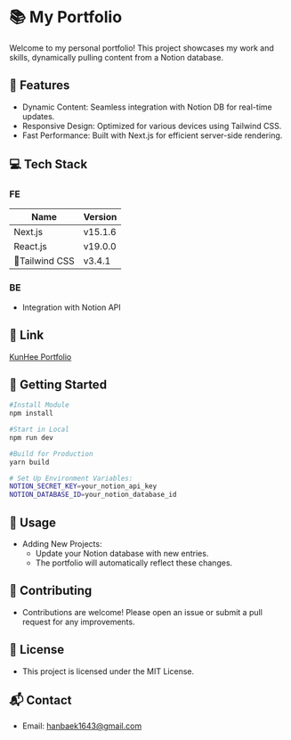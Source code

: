 # 📚 My Portfolio

Welcome to my personal portfolio! This project showcases my work and skills, dynamically pulling content from a Notion database.

## 🚀 Features
- Dynamic Content: Seamless integration with Notion DB for real-time updates.
- Responsive Design: Optimized for various devices using Tailwind CSS.
- Fast Performance: Built with Next.js for efficient server-side rendering.

## 💻 Tech Stack

### FE

| Name          | Version  |
| ------------- | -------- |
| Next.js       | v15.1.6  |
| React.js      | v19.0.0  |
| Tailwind CSS  | v3.4.1   |

### BE
- Integration with Notion API


## 🔗 Link
[KunHee Portfolio](https://kunhee.info)


## 🚀 Getting Started

```bash
#Install Module
npm install

#Start in Local
npm run dev

#Build for Production
yarn build

# Set Up Environment Variables:
NOTION_SECRET_KEY=your_notion_api_key
NOTION_DATABASE_ID=your_notion_database_id
```

## 📄 Usage
- Adding New Projects:
  - Update your Notion database with new entries.
  - The portfolio will automatically reflect these changes.

## 🤝 Contributing
- Contributions are welcome! Please open an issue or submit a pull request for any improvements.

## 📜 License
- This project is licensed under the MIT License.

## 📬 Contact
- Email: hanbaek1643@gmail.com
